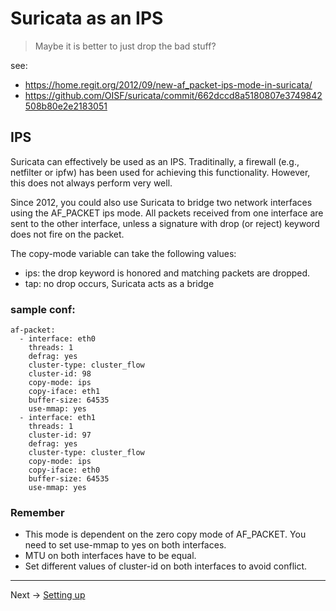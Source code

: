 # Suricata as an IPS

> Maybe it is better to just drop the bad stuff?

see:
* https://home.regit.org/2012/09/new-af_packet-ips-mode-in-suricata/
* https://github.com/OISF/suricata/commit/662dccd8a5180807e3749842508b80e2e2183051

## IPS
Suricata can effectively be used as an IPS. Traditinally, a firewall (e.g., netfilter or ipfw) has been used for achieving this functionality. However, this does not always perform very well.


Since 2012, you could also use Suricata to bridge two network interfaces using the AF_PACKET ips mode. All packets received from one interface are sent to the other interface, unless a signature with drop (or reject) keyword does not fire on the packet.


The copy-mode variable can take the following values:

* ips: the drop keyword is honored and matching packets are dropped.
* tap: no drop occurs, Suricata acts as a bridge


### sample conf:
```
af-packet:
  - interface: eth0
    threads: 1
    defrag: yes
    cluster-type: cluster_flow
    cluster-id: 98
    copy-mode: ips
    copy-iface: eth1
    buffer-size: 64535
    use-mmap: yes
  - interface: eth1
    threads: 1
    cluster-id: 97
    defrag: yes
    cluster-type: cluster_flow
    copy-mode: ips
    copy-iface: eth0
    buffer-size: 64535
    use-mmap: yes
```

### Remember

* This mode is dependent on the zero copy mode of AF_PACKET. You need to set use-mmap to yes on both interfaces.
* MTU on both interfaces have to be equal.
* Set different values of cluster-id on both interfaces to avoid conflict.


----

Next -> [Setting up](ips-setup.md)

